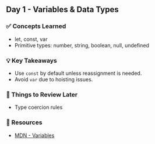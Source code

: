 ## Day 1 - Variables & Data Types

### ✅ Concepts Learned
- let, const, var
- Primitive types: number, string, boolean, null, undefined

### 💡 Key Takeaways
- Use `const` by default unless reassignment is needed.
- Avoid `var` due to hoisting issues.

### 🤔 Things to Review Later
- Type coercion rules

### 📌 Resources
- [MDN - Variables](https://developer.mozilla.org/en-US/docs/Web/JavaScript/Guide/Grammar_and_types)

